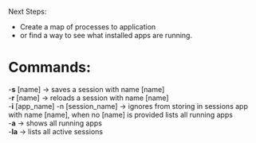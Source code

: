 Next Steps:

- Create a map of processes to application
- or find a way to see what installed apps are running.


# Commands:
-**s** [name]                         -> saves a session with name [name]  
-**r** [name]                         -> reloads a session with name [name]  
-**i** [app_name] -n [session_name]   -> ignores from storing in sessions app with name [name], when no [name] is provided lists all running apps  
-**a**                                -> shows all running apps  
-**la**                               -> lists all active sessions  
